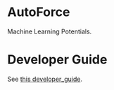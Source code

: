 # AutoForce

Machine Learning Potentials.


# Developer Guide

See [this developer_guide](docs/developer_guide.md).
